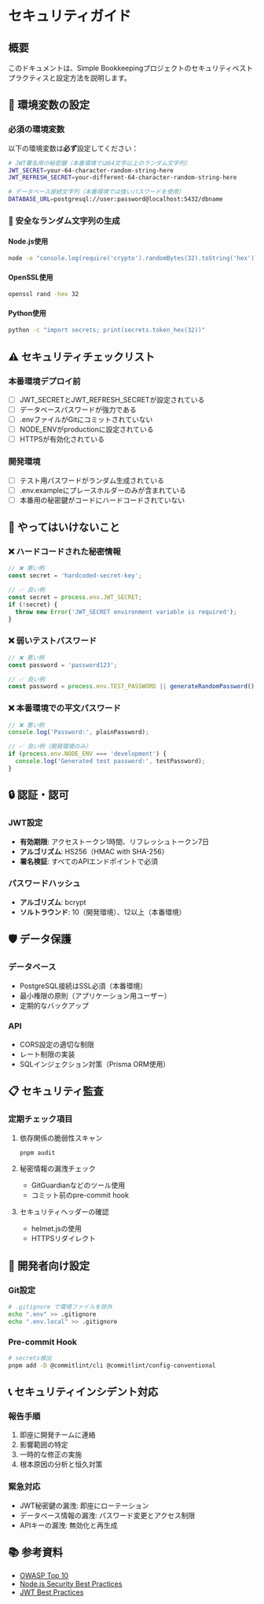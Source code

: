 # セキュリティガイド

## 概要
このドキュメントは、Simple Bookkeepingプロジェクトのセキュリティベストプラクティスと設定方法を説明します。

## 🔐 環境変数の設定

### 必須の環境変数
以下の環境変数は**必ず**設定してください：

```bash
# JWT署名用の秘密鍵（本番環境では64文字以上のランダム文字列）
JWT_SECRET=your-64-character-random-string-here
JWT_REFRESH_SECRET=your-different-64-character-random-string-here

# データベース接続文字列（本番環境では強いパスワードを使用）
DATABASE_URL=postgresql://user:password@localhost:5432/dbname
```

### 🎲 安全なランダム文字列の生成

#### Node.js使用
```bash
node -e "console.log(require('crypto').randomBytes(32).toString('hex'))"
```

#### OpenSSL使用
```bash
openssl rand -hex 32
```

#### Python使用
```bash
python -c "import secrets; print(secrets.token_hex(32))"
```

## ⚠️ セキュリティチェックリスト

### 本番環境デプロイ前
- [ ] JWT_SECRETとJWT_REFRESH_SECRETが設定されている
- [ ] データベースパスワードが強力である
- [ ] .envファイルがGitにコミットされていない
- [ ] NODE_ENVがproductionに設定されている
- [ ] HTTPSが有効化されている

### 開発環境
- [ ] テスト用パスワードがランダム生成されている
- [ ] .env.exampleにプレースホルダーのみが含まれている
- [ ] 本番用の秘密鍵がコードにハードコードされていない

## 🚫 やってはいけないこと

### ❌ ハードコードされた秘密情報
```typescript
// ❌ 悪い例
const secret = 'hardcoded-secret-key';

// ✅ 良い例
const secret = process.env.JWT_SECRET;
if (!secret) {
  throw new Error('JWT_SECRET environment variable is required');
}
```

### ❌ 弱いテストパスワード
```typescript
// ❌ 悪い例
const password = 'password123';

// ✅ 良い例
const password = process.env.TEST_PASSWORD || generateRandomPassword();
```

### ❌ 本番環境での平文パスワード
```typescript
// ❌ 悪い例
console.log('Password:', plainPassword);

// ✅ 良い例（開発環境のみ）
if (process.env.NODE_ENV === 'development') {
  console.log('Generated test password:', testPassword);
}
```

## 🔒 認証・認可

### JWT設定
- **有効期限**: アクセストークン1時間、リフレッシュトークン7日
- **アルゴリズム**: HS256（HMAC with SHA-256）
- **署名検証**: すべてのAPIエンドポイントで必須

### パスワードハッシュ
- **アルゴリズム**: bcrypt
- **ソルトラウンド**: 10（開発環境）、12以上（本番環境）

## 🛡️ データ保護

### データベース
- PostgreSQL接続はSSL必須（本番環境）
- 最小権限の原則（アプリケーション用ユーザー）
- 定期的なバックアップ

### API
- CORS設定の適切な制限
- レート制限の実装
- SQLインジェクション対策（Prisma ORM使用）

## 📋 セキュリティ監査

### 定期チェック項目
1. 依存関係の脆弱性スキャン
   ```bash
   pnpm audit
   ```

2. 秘密情報の漏洩チェック
   - GitGuardianなどのツール使用
   - コミット前のpre-commit hook

3. セキュリティヘッダーの確認
   - helmet.jsの使用
   - HTTPSリダイレクト

## 🔧 開発者向け設定

### Git設定
```bash
# .gitignore で環境ファイルを除外
echo ".env" >> .gitignore
echo ".env.local" >> .gitignore
```

### Pre-commit Hook
```bash
# secrets検出
pnpm add -D @commitlint/cli @commitlint/config-conventional
```

## 📞 セキュリティインシデント対応

### 報告手順
1. 即座に開発チームに連絡
2. 影響範囲の特定
3. 一時的な修正の実施
4. 根本原因の分析と恒久対策

### 緊急対応
- JWT秘密鍵の漏洩: 即座にローテーション
- データベース情報の漏洩: パスワード変更とアクセス制限
- APIキーの漏洩: 無効化と再生成

## 📚 参考資料

- [OWASP Top 10](https://owasp.org/www-project-top-ten/)
- [Node.js Security Best Practices](https://nodejs.org/en/docs/guides/security/)
- [JWT Best Practices](https://datatracker.ietf.org/doc/html/draft-ietf-oauth-jwt-bcp-07)